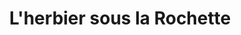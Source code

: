 ---
title: "L'herbier sous la Rochette"
url: /saint-maur/lherbier-sous-la-rochette/
shop: herboriste
---